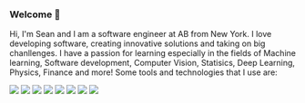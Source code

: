 ### Welcome 👋

 Hi, I'm Sean and I am a software engineer at AB from New York. I love developing software, creating innovative solutions and taking on big chanllenges. I have a passion for learning especially in the fields of Machine learning, Software development, Computer Vision, Statisics, Deep Learning, Physics, Finance and more! Some tools and technologies that I use are:

![](https://img.shields.io/badge/Code-Python-green)
![](https://img.shields.io/badge/Code-Bash-purple)
![](https://img.shields.io/badge/Code-MATLAB-orange)
![](https://img.shields.io/badge/Code-C++-yellow)
![](https://img.shields.io/badge/Tool-Sklearn-blue)
![](https://img.shields.io/badge/Tool-TensorFlow-red)
![](https://img.shields.io/badge/Tool-Spark-aqua)
![](https://img.shields.io/badge/Cloud-Azure-teal)

<!--
**sean-dudleyAB/sean-dudleyAB** is a ✨ _special_ ✨ repository because its `README.md` (this file) appears on your GitHub profile.

Here are some ideas to get you started:

- 🔭 I’m currently working on ...
- 🌱 I’m currently learning ...
- 👯 I’m looking to collaborate on ...
- 🤔 I’m looking for help with ...
- 💬 Ask me about ...
- 📫 How to reach me: ...
- 😄 Pronouns: ...
- ⚡ Fun fact: ...
-->
